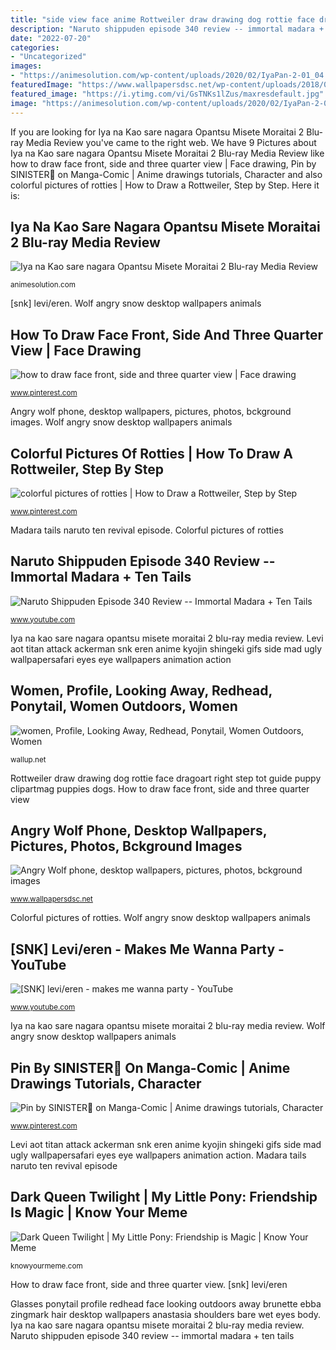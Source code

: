 ```yaml
---
title: "side view face anime Rottweiler draw drawing dog rottie face dragoart right step tot guide puppy clipartmag puppies dogs"
description: "Naruto shippuden episode 340 review -- immortal madara + ten tails"
date: "2022-07-20"
categories:
- "Uncategorized"
images:
- "https://animesolution.com/wp-content/uploads/2020/02/IyaPan-2-01_04.10_2020.01.30_20.04.20_stitch.jpg"
featuredImage: "https://www.wallpapersdsc.net/wp-content/uploads/2018/03/Angry-Wolf-Photos.jpg"
featured_image: "https://i.ytimg.com/vi/GsTNKs1lZus/maxresdefault.jpg"
image: "https://animesolution.com/wp-content/uploads/2020/02/IyaPan-2-01_04.10_2020.01.30_20.04.20_stitch.jpg"
---
```


If you are looking for Iya na Kao sare nagara Opantsu Misete Moraitai 2 Blu-ray Media Review you've came to the right web. We have 9 Pictures about Iya na Kao sare nagara Opantsu Misete Moraitai 2 Blu-ray Media Review like how to draw face front, side and three quarter view | Face drawing, Pin by SINISTER🐙 on Manga-Comic | Anime drawings tutorials, Character and also colorful pictures of rotties | How to Draw a Rottweiler, Step by Step. Here it is:

## Iya Na Kao Sare Nagara Opantsu Misete Moraitai 2 Blu-ray Media Review

![Iya na Kao sare nagara Opantsu Misete Moraitai 2 Blu-ray Media Review](https://animesolution.com/wp-content/uploads/2020/02/IyaPan-2-01_04.10_2020.01.30_20.04.20_stitch.jpg "Angry wolf phone, desktop wallpapers, pictures, photos, bckground images")

<small>animesolution.com</small>

[snk] levi/eren. Wolf angry snow desktop wallpapers animals

## How To Draw Face Front, Side And Three Quarter View | Face Drawing

![how to draw face front, side and three quarter view | Face drawing](https://i.pinimg.com/736x/88/c0/e6/88c0e6596dc3c545229521e658ffe638.jpg "Colorful pictures of rotties")

<small>www.pinterest.com</small>

Angry wolf phone, desktop wallpapers, pictures, photos, bckground images. Wolf angry snow desktop wallpapers animals

## Colorful Pictures Of Rotties | How To Draw A Rottweiler, Step By Step

![colorful pictures of rotties | How to Draw a Rottweiler, Step by Step](https://i.pinimg.com/736x/92/a7/44/92a744c23bccefeed8ac74b87f912f5d--painting-tutorials-painting-tips.jpg "Anime manga tutorial character comic")

<small>www.pinterest.com</small>

Madara tails naruto ten revival episode. Colorful pictures of rotties

## Naruto Shippuden Episode 340 Review -- Immortal Madara + Ten Tails

![Naruto Shippuden Episode 340 Review -- Immortal Madara + Ten Tails](https://i.ytimg.com/vi/GsTNKs1lZus/maxresdefault.jpg "Opantsu moraitai misete iya kao nagara sare episode")

<small>www.youtube.com</small>

Iya na kao sare nagara opantsu misete moraitai 2 blu-ray media review. Levi aot titan attack ackerman snk eren anime kyojin shingeki gifs side mad ugly wallpapersafari eyes eye wallpapers animation action

## Women, Profile, Looking Away, Redhead, Ponytail, Women Outdoors, Women

![women, Profile, Looking Away, Redhead, Ponytail, Women Outdoors, Women](https://wallup.net/wp-content/uploads/2016/05/13/347592-women-profile-looking_away-redhead-ponytail-women_outdoors-women_with_glasses-glasses.jpg "Dark queen twilight")

<small>wallup.net</small>

Rottweiler draw drawing dog rottie face dragoart right step tot guide puppy clipartmag puppies dogs. How to draw face front, side and three quarter view

## Angry Wolf Phone, Desktop Wallpapers, Pictures, Photos, Bckground Images

![Angry Wolf phone, desktop wallpapers, pictures, photos, bckground images](https://www.wallpapersdsc.net/wp-content/uploads/2018/03/Angry-Wolf-Photos.jpg "[snk] levi/eren")

<small>www.wallpapersdsc.net</small>

Colorful pictures of rotties. Wolf angry snow desktop wallpapers animals

## [SNK] Levi/eren - Makes Me Wanna Party - YouTube

![[SNK] levi/eren - makes me wanna party - YouTube](https://i.ytimg.com/vi/FEzThp5DMHM/maxresdefault.jpg "Iya na kao sare nagara opantsu misete moraitai 2 blu-ray media review")

<small>www.youtube.com</small>

Iya na kao sare nagara opantsu misete moraitai 2 blu-ray media review. Wolf angry snow desktop wallpapers animals

## Pin By SINISTER🐙 On Manga-Comic | Anime Drawings Tutorials, Character

![Pin by SINISTER🐙 on Manga-Comic | Anime drawings tutorials, Character](https://i.pinimg.com/736x/bc/ef/ac/bcefacdb452a845320abea0a497cdaf0.jpg "Iya na kao sare nagara opantsu misete moraitai 2 blu-ray media review")

<small>www.pinterest.com</small>

Levi aot titan attack ackerman snk eren anime kyojin shingeki gifs side mad ugly wallpapersafari eyes eye wallpapers animation action. Madara tails naruto ten revival episode

## Dark Queen Twilight | My Little Pony: Friendship Is Magic | Know Your Meme

![Dark Queen Twilight | My Little Pony: Friendship is Magic | Know Your Meme](http://i1.kym-cdn.com/photos/images/original/000/682/935/200.jpeg "Anime manga tutorial character comic")

<small>knowyourmeme.com</small>

How to draw face front, side and three quarter view. [snk] levi/eren

Glasses ponytail profile redhead face looking outdoors away brunette ebba zingmark hair desktop wallpapers anastasia shoulders bare wet eyes body. Iya na kao sare nagara opantsu misete moraitai 2 blu-ray media review. Naruto shippuden episode 340 review -- immortal madara + ten tails
